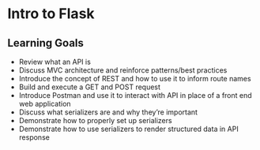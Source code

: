 # Intro to Flask 
## Learning Goals
* Review what an API is
* Discuss MVC architecture and reinforce patterns/best practices
* Introduce the concept of REST and how to use it to inform route names
* Build and execute a GET and POST request
* Introduce Postman and use it to interact with API in place of a front end web application
* Discuss what serializers are and why they’re important
* Demonstrate how to properly set up serializers 
* Demonstrate how to use serializers to render structured data in API response





